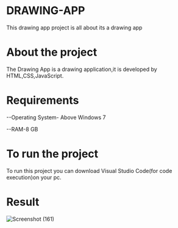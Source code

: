 # DRAWING-APP
This drawing app project is all about its a drawing app
# About the project
The Drawing App is a drawing application,it is developed by HTML,CSS,JavaScript.
# Requirements
--Operating System- Above Windows 7

--RAM-8 GB
# To run the project
To run this project you can download Visual Studio Code(for code execution)on your pc.
# Result
![Screenshot (161)](https://github.com/thiruvit/drawing-app/assets/132870830/c481957f-373e-40a3-a05a-13679e50d55d)

